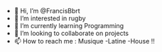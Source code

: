 - 👋 Hi, I’m @FrancisBbrt
- 👀 I’m interested in rugby
- 🌱 I’m currently learning Programming
- 💞️ I’m looking to collaborate on projects
- 📫 How to reach me : Musique -Latine -House !!

<!---
FrancisBbrt/FrancisBbrt is a ✨ special ✨ repository because its `README.md` (this file) appears on your GitHub profile.
You can click the Preview link to take a look at your changes.
--->
